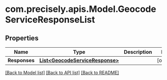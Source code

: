 # com.precisely.apis.Model.GeocodeServiceResponseList
## Properties

Name | Type | Description | Notes
------------ | ------------- | ------------- | -------------
**Responses** | [**List&lt;GeocodeServiceResponse&gt;**](GeocodeServiceResponse.md) |  | [optional] 

[[Back to Model list]](../README.md#documentation-for-models) [[Back to API list]](../README.md#documentation-for-api-endpoints) [[Back to README]](../README.md)

